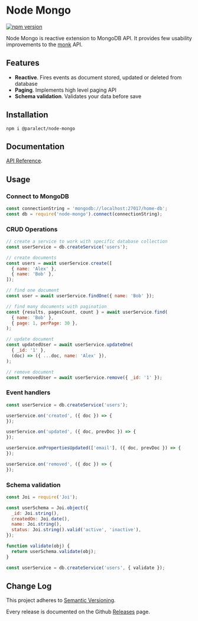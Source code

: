 
# Node Mongo

[![npm version](https://badge.fury.io/js/%40paralect%2Fnode-mongo.svg)](https://badge.fury.io/js/%40paralect%2Fnode-mongo)

Node Mongo is reactive extension to MongoDB API. It provides few usability improvements to the [monk](https://github.com/Automattic/monk) API.

## Features

* ️️**Reactive**. Fires events as document stored, updated or deleted from database
* **Paging**. Implements high level paging API
* **Schema validation**. Validates your data before save

## Installation

```
npm i @paralect/node-mongo
```

## Documentation

[API Reference](API.md).

## Usage

### Connect to MongoDB
```javascript
const connectionString = 'mongodb://localhost:27017/home-db';
const db = require('node-mongo').connect(connectionString);
```

### CRUD Operations
```javascript
// create a service to work with specific database collection
const userService = db.createService('users');

// create documents
const users = await userService.create([
  { name: 'Alex' },
  { name: 'Bob' },
]);

// find one document
const user = await userService.findOne({ name: 'Bob' });

// find many documents with pagination
const {results, pagesCount, count } = await userService.find(
  { name: 'Bob' },
  { page: 1, perPage: 30 },
);

// update document
const updatedUser = await userService.updateOne(
  { _id: '1' },
  (doc) => ({ ...doc, name: 'Alex' }),
);

// remove document
const removedUser = await userService.remove({ _id: '1' });
```

### Event handlers
```js
const userService = db.createService('users');

userService.on('created', ({ doc }) => {
});

userService.on('updated', ({ doc, prevDoc }) => {
});

userService.onPropertiesUpdated(['email'], ({ doc, prevDoc }) => {
});

userService.on('removed', ({ doc }) => {
});
```

### Schema validation
```javascript
const Joi = require('Joi');

const userSchema = Joi.object({
  _id: Joi.string(),
  createdOn: Joi.date(),
  name: Joi.string(),
  status: Joi.string().valid('active', 'inactive'),
});

function validate(obj) {
  return userSchema.validate(obj);
}

const userService = db.createService('users', { validate });
```

## Change Log

This project adheres to [Semantic Versioning](http://semver.org/).

Every release is documented on the Github [Releases](https://github.com/paralect/node-mongo/releases) page.
